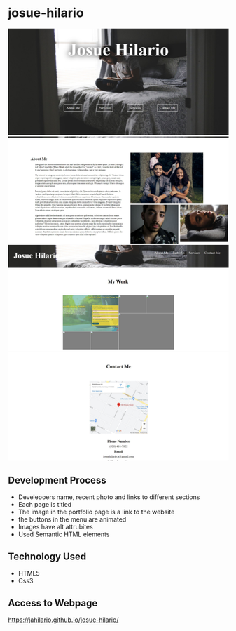 # josue-hilario

![screenshot1](./assets/images/home.JPG)
![screenshot2](./assets/images/aboutme.jpg)
![screenshot3](./assets/images/portfolio.jpg)
![screenshot4](./assets/images/contactme.jpg)

## Development Process
* Develepoers name, recent photo and links to different sections
* Each page is titled
* The image in the portfolio page is a link to the website
* the buttons in the menu are animated
* Images have alt attrubites
* Used Semantic HTML elements

## Technology Used
* HTML5
* Css3

## Access to Webpage
https://jahilario.github.io/josue-hilario/

